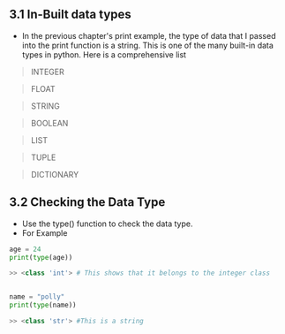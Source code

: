 ## 3.1 In-Built data types

- In the previous chapter's print example, the type of data that I passed into the print function is a string. This is one of the many built-in data types in python. Here is a comprehensive list 

> INTEGER 

> FLOAT 

> STRING

> BOOLEAN

> LIST

> TUPLE

> DICTIONARY


## 3.2 Checking the Data Type

- Use the type() function to check the data type.
- For Example

```python
age = 24
print(type(age))

>> <class 'int'> # This shows that it belongs to the integer class


name = "polly"
print(type(name))

>> <class 'str'> #This is a string

```


